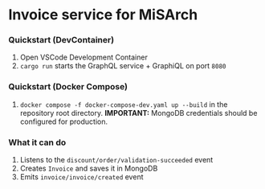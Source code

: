 # Invoice service for MiSArch

### Quickstart (DevContainer)

1. Open VSCode Development Container
2. `cargo run` starts the GraphQL service + GraphiQL on port `8080`

### Quickstart (Docker Compose)

1. `docker compose -f docker-compose-dev.yaml up --build` in the repository root directory. **IMPORTANT:** MongoDB credentials should be configured for production.

### What it can do

1. Listens to the `discount/order/validation-succeeded` event
2. Creates `Invoice` and saves it in MongoDB
3. Emits `invoice/invoice/created` event
